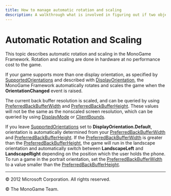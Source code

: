 ```yaml
---
title: How to manage automatic rotation and scaling
description: A walkthrough what is involved in figuring out if two objects collide for MonoGame!
---
```


# Automatic Rotation and Scaling

This topic describes automatic rotation and scaling in the MonoGame Framework. Rotation and scaling are done in hardware at no performance cost to the game.

If your game supports more than one display orientation, as specified by [SupportedOrientations](xref:Microsoft.Xna.Framework.GraphicsDeviceManager.SupportedOrientations) and described with [DisplayOrientation](xref:Microsoft.Xna.Framework.DisplayOrientation), the MonoGame Framework automatically rotates and scales the game when the **OrientationChanged** event is raised.

The current back buffer resolution is scaled, and can be queried by using [PreferredBackBufferWidth](xref:Microsoft.Xna.Framework.GraphicsDeviceManager.PreferredBackBufferWidth) and [PreferredBackBufferHeight](xref:Microsoft.Xna.Framework.GraphicsDeviceManager.PreferredBackBufferHeight). These values will not be the same as the nonscaled screen resolution, which can be queried by using [DisplayMode](xref:Microsoft.Xna.Framework.Graphics.GraphicsDevice.DisplayMode) or [ClientBounds](xref:Microsoft.Xna.Framework.GameWindow.ClientBounds).

If you leave [SupportedOrientations](xref:Microsoft.Xna.Framework.GraphicsDeviceManager.SupportedOrientations) set to **DisplayOrientation.Default**, orientation is automatically determined from your [PreferredBackBufferWidth](xref:Microsoft.Xna.Framework.GraphicsDeviceManager.PreferredBackBufferWidth) and [PreferredBackBufferHeight](xref:Microsoft.Xna.Framework.GraphicsDeviceManager.PreferredBackBufferHeight). If the [PreferredBackBufferWidth](xref:Microsoft.Xna.Framework.GraphicsDeviceManager.PreferredBackBufferWidth) is greater than the [PreferredBackBufferHeight](xref:Microsoft.Xna.Framework.GraphicsDeviceManager.PreferredBackBufferHeight), the game will run in the landscape orientation and automatically switch between **LandscapeLeft** and **LandscapeRight** depending on the position which the user holds the phone. To run a game in the portrait orientation, set the [PreferredBackBufferWidth](xref:Microsoft.Xna.Framework.GraphicsDeviceManager.PreferredBackBufferWidth) to a value smaller than the [PreferredBackBufferHeight](xref:Microsoft.Xna.Framework.GraphicsDeviceManager.PreferredBackBufferHeight).

---

© 2012 Microsoft Corporation. All rights reserved.

© The MonoGame Team.
